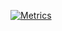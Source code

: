 [![Metrics](https://metrics.lecoq.io/parsapoorsh?template=classic&isocalendar=1&languages=1&lines=1&notable=1&isocalendar.duration=full-year&languages.limit=8&languages.sections=most-used&languages.colors=github&languages.threshold=0%25&languages.indepth=false&languages.recent.load=300&languages.recent.days=14&notable.repositories=false&config.timezone=Asia%2FShanghai&base.metadata=0)](https://github.com/parsapoorsh)
